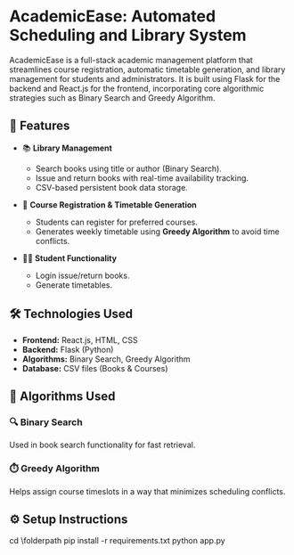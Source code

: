 # AcademicEase: Automated Scheduling and Library System

AcademicEase is a full-stack academic management platform that streamlines course registration, automatic timetable generation, and library management for students and administrators.
It is built using Flask for the backend and React.js for the frontend, incorporating core algorithmic strategies such as Binary Search and Greedy Algorithm.

## 🚀 Features

- 📚 **Library Management**
  - Search books using title or author (Binary Search).
  - Issue and return books with real-time availability tracking.
  - CSV-based persistent book data storage.

- 📆 **Course Registration & Timetable Generation**
  - Students can register for preferred courses.
  - Generates weekly timetable using **Greedy Algorithm** to avoid time conflicts.

- 👨‍🏫 **Student Functionality**
  - Login issue/return books.
  - Generate timetables.

## 🛠️ Technologies Used

- **Frontend:** React.js, HTML, CSS
- **Backend:** Flask (Python)
- **Algorithms:** Binary Search, Greedy Algorithm
- **Database:** CSV files (Books & Courses)

## 📌 Algorithms Used

### 🔍 Binary Search
Used in book search functionality for fast retrieval.

### ⏱️ Greedy Algorithm
Helps assign course timeslots in a way that minimizes scheduling conflicts.

## ⚙️ Setup Instructions

cd \folderpath
pip install -r requirements.txt
python app.py
